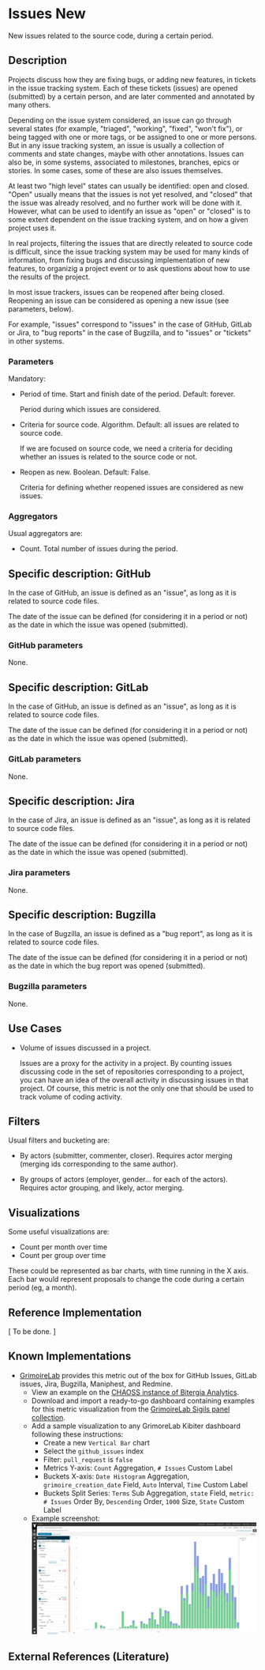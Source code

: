 # Issues New

New issues related to the source code, during a certain period.

## Description

Projects discuss how they are fixing bugs, or adding new features,
in tickets in the issue tracking system.
Each of these tickets (issues) are opened (submitted) by a certain
person, and are later commented and annotated by many others.

Depending on the issue system considered,
an issue can go through several states (for example, "triaged",
"working", "fixed", "won't fix"), or being tagged with one or more
tags, or be assigned to one or more persons.
But in any issue tracking system, an issue is usually a collection
of comments and state changes, maybe with other annotations.
Issues can also be, in some systems, associated to
milestones, branches, epics or stories. In some cases,
some of these are also issues themselves.

At least two "high level" states can usually be identified:
open and closed. "Open" usually means that the issues is not
yet resolved, and "closed" that the issue was already resolved,
and no further work will be done with it. However, what can be
used to identify an issue as "open" or "closed" is to some extent
dependent on the issue tracking system, and on how a given project
uses it.

In real projects, filtering the issues that are directly releated to
source code is difficult, since the issue tracking system may be
used for many kinds of information, from fixing bugs and discussing
implementation of new features, to organizig a project event or
to ask questions about how to use the results of the project.

In most issue trackers, issues can be reopened after being closed.
Reopening an issue can be considered
as opening a new issue (see parameters, below).

For example, "issues" correspond to "issues" in the case of GitHub,
GitLab or Jira, to "bug reports" in the case of Bugzilla, and to
"issues" or "tickets" in other systems.

### Parameters

Mandatory:

* Period of time. Start and finish date of the period. Default: forever.

    Period during which issues are considered.

* Criteria for source code. Algorithm. Default: all issues are related to
  source code.

    If we are focused on source code, we need a criteria for deciding
    whether an issues is related to the source code or not.

* Reopen as new. Boolean. Default: False.

    Criteria for defining whether reopened issues are considered
    as new issues.

### Aggregators

Usual aggregators are:

* Count. Total number of issues during the period.

## Specific description: GitHub

In the case of GitHub, an issue is defined as an "issue",
as long as it is related to source code files.

The date of the issue can be defined (for considering it in a period or not)
as the date in which the issue was opened (submitted).

### GitHub parameters

None.

## Specific description: GitLab

In the case of GitHub, an issue is defined as an "issue",
as long as it is related to source code files.

The date of the issue can be defined (for considering it in a period or not)
as the date in which the issue was opened (submitted).

### GitLab parameters

None.

## Specific description: Jira

In the case of Jira, an issue is defined as an "issue",
as long as it is related to source code files.

The date of the issue can be defined (for considering it in a period or not)
as the date in which the issue was opened (submitted).

### Jira parameters

None.

## Specific description: Bugzilla

In the case of Bugzilla, an issue is defined as a "bug report",
as long as it is related to source code files.

The date of the issue can be defined (for considering it in a period or not)
as the date in which the bug report was opened (submitted).

### Bugzilla parameters

None.


## Use Cases

* Volume of issues discussed in a project.

    Issues are a proxy for the activity in a project.
    By counting issues discussing code in the set of repositories corresponding
    to a project, you can have an idea of the overall activity in
    discussing issues in that project.
    Of course, this metric is not the only one that should be
    used to track volume of coding activity.


## Filters

Usual filters and bucketing are:

* By actors (submitter, commenter, closer). Requires actor merging
(merging ids corresponding to the same author).

* By groups of actors (employer, gender... for each of the actors).
Requires actor grouping, and likely, actor merging.

## Visualizations

Some useful visualizations are:

* Count per month over time
* Count per group over time

These could be represented as bar charts, with time running in the X axis.
Each bar would represent proposals to change the code
during a certain period (eg, a month).

## Reference Implementation

[ To be done. ]

## Known Implementations

* [GrimoireLab](https://chaoss.github.io/grimoirelab) provides this metric out of the box for GitHub Issues, GitLab issues, Jira, Bugzilla, Maniphest, and Redmine.
  - View an example on the [CHAOSS instance of Bitergia Analytics](https://chaoss.biterg.io/app/kibana#/dashboard/GitHub-Issues).  
  - Download and import a ready-to-go dashboard containing examples for this metric visualization from the [GrimoireLab Sigils panel collection](https://chaoss.github.io/grimoirelab-sigils/panels/github-issues/).
  - Add a sample visualization to any GrimoreLab Kibiter dashboard following these instructions:
    * Create a new `Vertical Bar` chart
    * Select the `github_issues` index
    * Filter: `pull_request` is `false`
    * Metrics Y-axis: `Count` Aggregation, `# Issues` Custom Label
    * Buckets X-axis: `Date Histogram` Aggregation, `grimoire_creation_date` Field, `Auto` Interval, `Time` Custom Label
    * Buckets Split Series: `Terms` Sub Aggregation, `state` Field, `metric: # Issues` Order By, `Descending` Order, `1000` Size, `State` Custom Label
  - Example screenshot: ![GrimoireLab screenshot of metric issues_new](./images/issues_new-GrimoireLab.png)


## External References (Literature)
